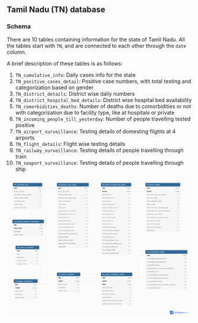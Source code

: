 ## Tamil Nadu (TN) database


<!-- @import "[TOC]" {cmd="toc" depthFrom=1 depthTo=6 orderedList=false} -->


### Schema

There are 10 tables containing information for the state of Tamil Nadu. All the tables start with `TN`, and are connected to each other through the `date` column.

A brief description of these tables is as follows:

1. `TN_cumulative_info`: Daily cases info for the state
2. `TN_positive_cases_detail`: Positive case numbers, with total testing and categorization based on gender
3. `TN_district_details`: District wise daily numbers
4. `TN_district_hospital_bed_details`: District wise hospital bed availability
5. `TN_comorbidities_deaths`: Number of deaths due to comorbidities or not with categorization due to facility type, like at hospitals or private
6. `TN_incoming_people_till_yesterday`: Number of people travelling tested positive
7. `TN_airport_surveillance`: Testing details of domesting flights at 4 airports
8. `TN_flight_details`: Flight wise testing details
9. `TN_railway_surveillance`: Testing details of people travelling through train
10. `TN_seaport_surveillance`: Testing details of people travelling through ship


![test](./images/TN_tables.png)
